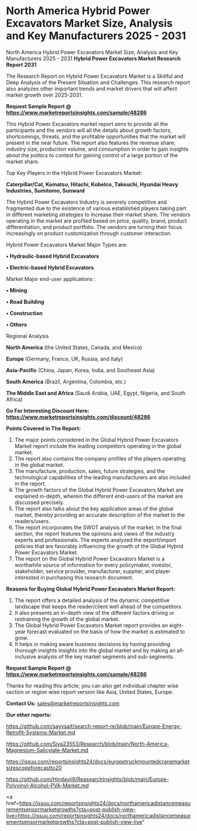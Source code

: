 # North America Hybrid Power Excavators Market Size, Analysis and Key Manufacturers 2025 - 2031
North America Hybrid Power Excavators Market Size, Analysis and Key Manufacturers 2025 - 2031
<strong>Hybrid Power Excavators Market Research Report 2031</strong>

The Research Report on Hybrid Power Excavators Market is a Skillful and Deep Analysis of the Present Situation and Challenges. This research report also analyzes other important trends and market drivers that will affect market growth over 2025-2031.

<strong>Request Sample Report @ <a href=https://www.marketreportsinsights.com/sample/48286>https://www.marketreportsinsights.com/sample/48286</a></strong>

This Hybrid Power Excavators market report aims to provide all the participants and the vendors will all the details about growth factors, shortcomings, threats, and the profitable opportunities that the market will present in the near future. The report also features the revenue share, industry size, production volume, and consumption in order to gain insights about the politics to contest for gaining control of a large portion of the market share.

Top Key Players in the Hybrid Power Excavators Market:

<strong>Caterpillar/Cat, Komatsu, Hitachi, Kobelco, Takeuchi, Hyundai Heavy Industries, Sumitomo, Sunward</strong>

The Hybrid Power Excavators Industry is severely competitive and fragmented due to the existence of various established players taking part in different marketing strategies to increase their market share. The vendors operating in the market are profiled based on price, quality, brand, product differentiation, and product portfolio. The vendors are turning their focus increasingly on product customization through customer interaction.

Hybrid Power Excavators Market Major Types are:

<strong>•  Hydraulic-based Hybrid Excavators

•  Electric-based Hybrid Excavators</strong>

Market Major end-user applications :

<strong>•  Mining

•  Road Building

•  Construction

•  Others</strong>

Regional Analysis

</u><strong><b>North America</b></strong> (the United States, Canada, and Mexico)

<strong><b>Europe </b></strong>(Germany, France, UK, Russia, and Italy)

<strong><b>Asia-Pacific</b></strong> (China, Japan, Korea, India, and Southeast Asia)

<strong><b>South America</b></strong> (Brazil, Argentina, Colombia, etc.)

<strong><b>The Middle East and Africa</b></strong> (Saudi Arabia, UAE, Egypt, Nigeria, and South Africa)

<strong>Go For Interesting Discount Here: <a href=https://www.marketreportsinsights.com/discount/48286>https://www.marketreportsinsights.com/discount/48286</a></strong>

<strong>Points Covered in The Report:</strong>
<ol>
  <li>The major points considered in the Global Hybrid Power Excavators Market report include the leading competitors operating in the global market.</li>
  <li>The report also contains the company profiles of the players operating in the global market.</li>
  <li>The manufacture, production, sales, future strategies, and the technological capabilities of the leading manufacturers are also included in the report.</li>
  <li>The growth factors of the Global Hybrid Power Excavators Market are explained in-depth, wherein the different end-users of the market are discussed precisely.</li>
  <li>The report also talks about the key application areas of the global market, thereby providing an accurate description of the market to the readers/users.</li>
  <li>The report incorporates the SWOT analysis of the market. In the final section, the report features the opinions and views of the industry experts and professionals. The experts analyzed the export/import policies that are favorably influencing the growth of the Global Hybrid Power Excavators Market.</li>
  <li>The report on the Global Hybrid Power Excavators Market is a worthwhile source of information for every policymaker, investor, stakeholder, service provider, manufacturer, supplier, and player interested in purchasing this research document.</li>
</ol>
<strong>Reasons for Buying Global Hybrid Power Excavators Market Report:</strong>

<ol>
  <li>The report offers a detailed analysis of the dynamic competitive landscape that keeps the reader/client well ahead of the competitors.</li>
  <li>It also presents an in-depth view of the different factors driving or restraining the growth of the global market.</li>
  <li>The Global Hybrid Power Excavators Market report provides an eight-year forecast evaluated on the basis of how the market is estimated to grow.</li>
  <li>It helps in making aware business decisions by having providing thorough insights insights into the global market and by making an all-inclusive analysis of the key market segments and sub-segments.</li>
</ol>
<strong>Request Sample Report @ <a href=https://www.marketreportsinsights.com/sample/48286>https://www.marketreportsinsights.com/sample/48286</a></strong>


Thanks for reading this article; you can also get individual chapter wise section or region wise report version like Asia, United States, Europe.

<strong>Contact Us:</strong>
sales@marketreportsinsights.com

<strong>Our other reports:</strong>

<a href=https://github.com/sayysaif/search-report-re/blob/main/Europe-Energy-Retrofit-Systems-Market.md>https://github.com/sayysaif/search-report-re/blob/main/Europe-Energy-Retrofit-Systems-Market.md</a>

<a href=https://github.com/Siya23553/Research/blob/main/North-America-Magnesium-Salicylate-Market.md>https://github.com/Siya23553/Research/blob/main/North-America-Magnesium-Salicylate-Market.md</a>

<a href=https://issuu.com/reportsinsights24/docs/europetruckmountedcranemarketsizescopeforecastto20>https://issuu.com/reportsinsights24/docs/europetruckmountedcranemarketsizescopeforecastto20</a>

<a href=https://github.com/Hindavii9/ReasearchInsights/blob/main/Europe-Polyvinyl-Alcohol-PVA-Market.md>https://github.com/Hindavii9/ReasearchInsights/blob/main/Europe-Polyvinyl-Alcohol-PVA-Market.md</a>

<a href=https://issuu.com/reportsinsights24/docs/northamericadistancemeasurementsensormarketgrowths?cta=post-publish-view-live>https://issuu.com/reportsinsights24/docs/northamericadistancemeasurementsensormarketgrowths?cta=post-publish-view-live</a>"

